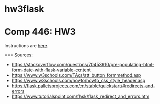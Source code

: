 # hw3flask

Comp 446: HW3
====

Instructions are [here](https://docs.google.com/document/d/1o2QIHHCon3xKpbKhiq1TUwGKzW7AAg_rt2qP__TLNwM/edit#heading=h.l8rvg9w51atr).

=== 
Sources: 
- https://stackoverflow.com/questions/70453910/pre-populating-html-form-date-with-flask-variable-content  
- https://www.w3schools.com/TAgs/att_button_formmethod.asp  
- https://www.w3schools.com/howto/howto_css_style_header.asp  
- https://flask.palletsprojects.com/en/stable/quickstart/#redirects-and-errors  
- https://www.tutorialspoint.com/flask/flask_redirect_and_errors.htm  

